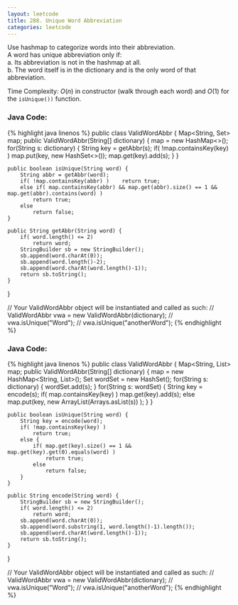 ```yaml
---
layout: leetcode
title: 288. Unique Word Abbreviation
categories: leetcode
---
```

Use hashmap to categorize words into their abbreviation.  
A word has unique abbreviation only if:  
a. Its abbreviation is not in the hashmap at all.  
b. The word itself is in the dictionary and is the only word of that abbreviation.  

Time Complexity: <span class="inlinecode">$O(n)$</span> in constructor (walk through each word) and <span class="inlinecode">$O(1)$</span> for the `isUnique())` function.
### Java Code:
{% highlight java linenos %}
public class ValidWordAbbr {
    Map<String, Set<String>> map;
    public ValidWordAbbr(String[] dictionary) {
        map = new HashMap<>();
        for(String s: dictionary) {
            String key = getAbbr(s);
            if( !map.containsKey(key) )
                map.put(key, new HashSet<>());
            map.get(key).add(s);
        }
    }

    public boolean isUnique(String word) {
        String abbr = getAbbr(word);
        if( !map.containsKey(abbr) )    return true;
        else if( map.containsKey(abbr) && map.get(abbr).size() == 1 && map.get(abbr).contains(word) )
            return true;
        else
            return false;
    }
    
    public String getAbbr(String word) {
        if( word.length() <= 2)
            return word;
        StringBuilder sb = new StringBuilder();
        sb.append(word.charAt(0));
        sb.append(word.length()-2);
        sb.append(word.charAt(word.length()-1));
        return sb.toString();
    }
}


// Your ValidWordAbbr object will be instantiated and called as such:
// ValidWordAbbr vwa = new ValidWordAbbr(dictionary);
// vwa.isUnique("Word");
// vwa.isUnique("anotherWord");
{% endhighlight %}
### Java Code:
{% highlight java linenos %}
public class ValidWordAbbr {
    Map<String, List<String>> map;
    public ValidWordAbbr(String[] dictionary) {
        map = new HashMap<String, List<String>>();
        Set<String> wordSet = new HashSet<String>();
        for(String s: dictionary) {
            wordSet.add(s);
        }
        for(String s: wordSet) {
            String key = encode(s);
            if( map.containsKey(key) )
                map.get(key).add(s);
            else 
                map.put(key, new ArrayList<String>(Arrays.asList(s)) );
        }
    }

    public boolean isUnique(String word) {
        String key = encode(word);
        if( !map.containsKey(key) )
            return true;
        else {
            if( map.get(key).size() == 1 && map.get(key).get(0).equals(word) )
                return true;
            else
                return false;
        }
    }
    
    public String encode(String word) {
        StringBuilder sb = new StringBuilder();
        if( word.length() <= 2)
            return word;
        sb.append(word.charAt(0));
        sb.append(word.substring(1, word.length()-1).length());
        sb.append(word.charAt(word.length()-1));
        return sb.toString();
    }
}


// Your ValidWordAbbr object will be instantiated and called as such:
// ValidWordAbbr vwa = new ValidWordAbbr(dictionary);
// vwa.isUnique("Word");
// vwa.isUnique("anotherWord");
{% endhighlight %}
